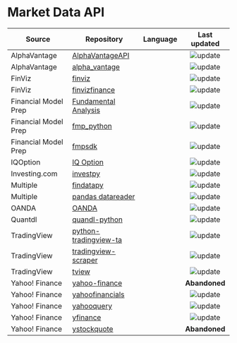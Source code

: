 # Market Data API

| Source               | Repository                                                                      | Language |                                       Last updated                                       |
| -------------------- | ------------------------------------------------------------------------------- | -------- | :--------------------------------------------------------------------------------------: |
| AlphaVantage         | [AlphaVantageAPI](https://github.com/twopirllc/AlphaVantageAPI)                 |          |      ![update](https://img.shields.io/github/last-commit/twopirllc/AlphaVantageAPI)      |
| AlphaVantage         | [alpha_vantage](https://github.com/RomelTorres/alpha_vantage)                   |          |      ![update](https://img.shields.io/github/last-commit/RomelTorres/alpha_vantage)      |
| FinViz               | [finviz](https://github.com/mariostoev/finviz)                                  |          |          ![update](https://img.shields.io/github/last-commit/mariostoev/finviz)          |
| FinViz               | [finvizfinance](https://github.com/lit26/finvizfinance)                         |          |         ![update](https://img.shields.io/github/last-commit/lit26/finvizfinance)         |
| Financial Model Prep | [Fundamental Analysis](https://github.com/JerBouma/FundamentalAnalysis)         |          |    ![update](https://img.shields.io/github/last-commit/JerBouma/FundamentalAnalysis)     |
| Financial Model Prep | [fmp_python](https://github.com/ikbale/fmp_python)                              |          |          ![update](https://img.shields.io/github/last-commit/ikbale/fmp_python)          |
| Financial Model Prep | [fmpsdk](https://github.com/daxm/fmpsdk)                                        |          |             ![update](https://img.shields.io/github/last-commit/daxm/fmpsdk)             |
| IQOption             | [IQ Option](https://github.com/Lu-Yi-Hsun/iqoptionapi)                          |          |       ![update](https://img.shields.io/github/last-commit/Lu-Yi-Hsun/iqoptionapi)        |
| Investing.com        | [investpy](https://github.com/alvarobartt/investpy)                             |          |        ![update](https://img.shields.io/github/last-commit/alvarobartt/investpy)         |
| Multiple             | [findatapy](https://github.com/cuemacro/findatapy)                              |          |         ![update](https://img.shields.io/github/last-commit/cuemacro/findatapy)          |
| Multiple             | [pandas datareader](https://github.com/pydata/pandas-datareader)                |          |      ![update](https://img.shields.io/github/last-commit/pydata/pandas-datareader)       |
| OANDA                | [OANDA](https://github.com/hootnot/oanda-api-v20)                               |          |        ![update](https://img.shields.io/github/last-commit/hootnot/oanda-api-v20)        |
| Quantdl              | [quandl-python](https://github.com/quandl/quandl-python)                        |          |        ![update](https://img.shields.io/github/last-commit/quandl/quandl-python)         |
| TradingView          | [python-tradingview-ta](https://github.com/brian-the-dev/python-tradingview-ta) |          | ![update](https://img.shields.io/github/last-commit/brian-the-dev/python-tradingview-ta) |
| TradingView          | [tradingview-scraper](https://github.com/rushic24/tradingview-scraper)          |          |    ![update](https://img.shields.io/github/last-commit/rushic24/tradingview-scraper)     |
| TradingView          | [tview](https://github.com/lT-Tl/TradingView-data-scraper)                      |          |  ![update](https://img.shields.io/github/last-commit/jchao01/TradingView-data-scraper)   |
| Yahoo! Finance       | [yahoo-finance](https://github.com/lukaszbanasiak/yahoo-finance)                |          |                                      **Abandoned**                                       |
| Yahoo! Finance       | [yahoofinancials](https://github.com/JECSand/yahoofinancials)                   |          |       ![update](https://img.shields.io/github/last-commit/JECSand/yahoofinancials)       |
| Yahoo! Finance       | [yahooquery](https://github.com/dpguthrie/yahooquery)                           |          |        ![update](https://img.shields.io/github/last-commit/dpguthrie/yahooquery)         |
| Yahoo! Finance       | [yfinance](https://github.com/ranaroussi/yfinance)                              |          |         ![update](https://img.shields.io/github/last-commit/ranaroussi/yfinance)         |
| Yahoo! Finance       | [ystockquote](https://github.com/cgoldberg/ystockquote)                         |          |                                      **Abandoned**                                       |